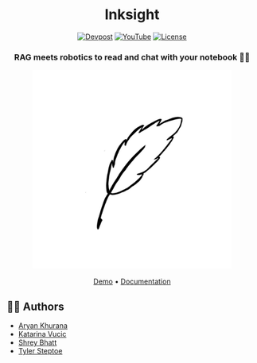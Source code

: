<div align="center">

# Inksight

[![Devpost](https://img.shields.io/badge/Devpost-Project-blue?style=for-the-badge)](https://devpost.com/software/inksight?ref_content=user-portfolio&ref_feature=in_progress)
[![YouTube](https://img.shields.io/badge/YouTube-Video-red?style=for-the-badge)](https://www.youtube.com/watch?v=sPitsMoR2Co&embeds_referring_euri=https%3A%2F%2Fdevpost.com%2F&source_ve_path=Mjg2NjY)
[![License](https://img.shields.io/badge/license-MIT-green?style=for-the-badge)](LICENSE)

### RAG meets robotics to read and chat with your notebook 📒🤖

<img src="./assets/logo.png" width="400" alt="Cover Image">

<div align="center">
    <p>
        <a href="https://www.youtube.com/watch?v=sPitsMoR2Co">Demo</a> •
        <a href="./docs/README.md">Documentation</a>
    </p>
</div>

</div>

## 👨‍💻 Authors

- [Aryan Khurana](https://github.com/AryanK1511)
- [Katarina Vucic](https://github.com/katarinaavucic)
- [Shrey Bhatt](https://github.com/KaosElegent)
- [Tyler Steptoe](https://github.com/ddynamix)
